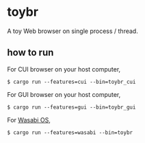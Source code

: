 # toybr

A toy Web browser on single process / thread.

## how to run

For CUI browser on your host computer,
```
$ cargo run --features=cui --bin=toybr_cui
```

For GUI browser on your host computer,
```
$ cargo run --features=gui --bin=toybr_gui
```

For [Wasabi OS](https://github.com/hikalium/wasabi),

```
$ cargo run --features=wasabi --bin=toybr
```
